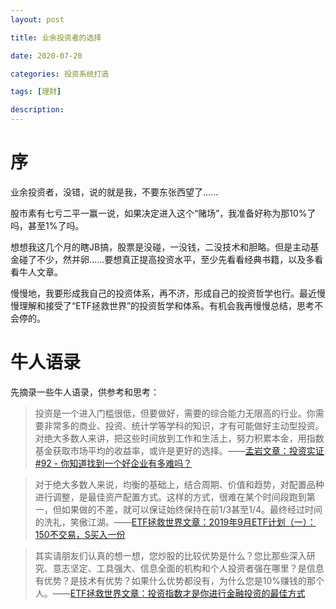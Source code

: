 ```yaml
---
layout: post

title: 业余投资者的选择

date: 2020-07-20

categories: 投资系统打造

tags: [理财]

description: 
---
```




# 序

业余投资者，没错，说的就是我，不要东张西望了......



股市素有七亏二平一赢一说，如果决定进入这个“赌场”，我准备好称为那10%了吗，甚至1%了吗。

想想我这几个月的瞎JB搞，股票是没碰，一没钱，二没技术和胆略。但是主动基金碰了不少，然并卵......要想真正提高投资水平，至少先看看经典书籍，以及多看看牛人文章。



慢慢地，我要形成我自己的投资体系，再不济，形成自己的投资哲学也行。最近慢慢理解和接受了“ETF拯救世界”的投资哲学和体系。有机会我再慢慢总结，思考不会停的。



# 牛人语录

先摘录一些牛人语录，供参考和思考：

>投资是一个进入门槛很低，但要做好，需要的综合能力无限高的行业。你需要非常多的商业、投资、统计学等学科的知识，才有可能做好主动型投资。对绝大多数人来讲，把这些时间放到工作和生活上，努力积累本金，用指数基金获取市场平均的收益率，或许是更好的选择。——[孟岩文章：投资实证 #92 - 你知道找到一个好企业有多难吗？](https://mp.weixin.qq.com/s/9b5SN2Q1mFxJu7GiSPux6Q)



> 对于绝大多数人来说，均衡的基础上，结合周期、价值和趋势，对配置品种进行调整，是最佳资产配置方式。这样的方式，很难在某个时间段跑到第一，但如果做的不差，就可以保证始终保持在前1/3甚至1/4。最终经过时间的洗礼，笑傲江湖。——[ETF拯救世界文章：2019年9月ETF计划（一）：150不交易，S买入一份](https://mp.weixin.qq.com/s/TnlPhElfjbM3cIqLT91z9A)



> 其实请朋友们认真的想一想，您炒股的比较优势是什么？您比那些深入研究、意志坚定、工具强大、信息全面的机构和个人投资者强在哪里？是信息有优势？是技术有优势？如果什么优势都没有，为什么您是10%赚钱的那个人。——[ETF拯救世界文章：投资指数才是你进行金融投资的最佳方式](https://mp.weixin.qq.com/s/D3sreGR7Xozjl9cuptVT5g)





